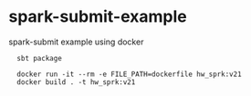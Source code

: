 # spark-submit-example
spark-submit example using docker

``` 
  sbt package

  docker run -it --rm -e FILE_PATH=dockerfile hw_sprk:v21
  docker build . -t hw_sprk:v21
